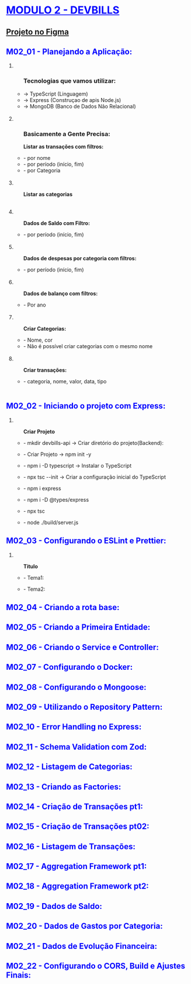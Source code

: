 <h1 style="color:blue;text-decoration:underline">MODULO 2 - DEVBILLS</h1>
<a href="https://www.figma.com/file/46E5rrpXrG8hTlgxpZZ7Kw/DevBills?type=design&node-id=12-4&mode=design"><h2>Projeto no Figma</h2></a>

<h2 style="color:blue">M02_01 - Planejando a Aplicação: </h2>
<ol>

<li><ul><h3>Tecnologias que vamos utilizar:</h3></li>
 <li>-> TypeScript (Linguagem)</li>
 <li>-> Express (Construçao de apis Node.js)</li>
 <li>-> MongoDB (Banco de Dados Não Relacional)</li><br>
 </ul>

<li><ul><h3>Basicamente a Gente Precisa:</h3></li>
 <p><strong>Listar as transações com filtros:</strong></p>
           <li>- por nome</li>
           <li>- por período (início, fim)</li>
           <li>- por Categoria</li><br>
</ul>           

<li><ul><p><strong>Listar as categorias</strong></p><br></ul></li>

<li><ul><p><strong>Dados de Saldo com Filtro:</strong></p></li>
          <li>- por período (início, fim)</li><br>
</ul>
</li>

<li><ul>
<p><strong>Dados de despesas por categoria com filtros:</strong></p>
          <li>- por período (início, fim)</li><br>
</ul>
</li>

<li><ul>
<p><strong>Dados de balanço com filtros:</strong></p>
          <li>- Por ano</li><br>
</ul>
</li>
 
<li><ul>
<p><strong>Criar Categorias:</strong></p>
          <li>- Nome, cor</li>
          <li>- Não é possível criar categorias com o mesmo nome</li><br>
</ul>
</li>

<li><ul>
<p><strong>Criar transações:</strong></p>
          <li>- categoria, nome, valor, data, tipo</li><br>
</ul>
</li>

<!-- <ol>
<li><ul><p><strong>Titulo</strong></p></li>
<li><p>- Tema1:</p></li>
<li><p>- Tema2:</p></li>
</ul>

</ol> -->

</ol>


           

<h2 style="color:blue">M02_02 - Iniciando o projeto com Express:</h2>

<ol>
<li><ul><p><strong>Criar Projeto</strong></p></li>
<li><p>- mkdir devbills-api -> Criar diretório do projeto(Backend):</p></li>
<li><p>- Criar Projeto -> npm init -y</p></li>
<li><p>- npm i -D typescript -> Instalar o TypeScript</p></li>
<li><p>- npx tsc --init -> Criar a configuração inicial do TypeScript</p></li>
<li><p>- npm i express</p></li>
<li><p>- npm i -D @types/express</p></li>
<li><p>- npx tsc</p></li>
<li><p>- node ./build/server.js</p></li>
</ul>

</ol>

<h2 style="color:blue">M02_03 - Configurando o ESLint e Prettier:</h2>

<ol>
<li><ul><p><strong>Titulo</strong></p></li>
<li><p>- Tema1:</p></li>
<li><p>- Tema2:</p></li>
</ul>

</ol>


<h2 style="color:blue">M02_04 - Criando a rota base:</h2>


<h2 style="color:blue">M02_05 - Criando a Primeira Entidade:</h2>


<h2 style="color:blue">M02_06 - Criando o Service e Controller:</h2>


<h2 style="color:blue">M02_07 - Configurando o Docker:</h2>


<h2 style="color:blue">M02_08 - Configurando o Mongoose:</h2>


<h2 style="color:blue">M02_09 - Utilizando o Repository Pattern:</h2>


<h2 style="color:blue">M02_10 - Error Handling no Express:</h2>


<h2 style="color:blue">M02_11 - Schema Validation com Zod:</h2>


<h2 style="color:blue">M02_12 - Listagem de Categorias:</h2>


<h2 style="color:blue">M02_13 - Criando as Factories:</h2>


<h2 style="color:blue">M02_14 - Criação de Transações pt1:</h2>


<h2 style="color:blue">M02_15 - Criação de Transações pt02:</h2>


<h2 style="color:blue">M02_16 - Listagem de Transações:</h2>


<h2 style="color:blue">M02_17 - Aggregation Framework pt1:</h2>


<h2 style="color:blue">M02_18 - Aggregation Framework pt2:</h2>


<h2 style="color:blue">M02_19 - Dados de Saldo:</h2>


<h2 style="color:blue">M02_20 - Dados de Gastos por Categoria:</h2>


<h2 style="color:blue">M02_21 - Dados de Evolução Financeira:</h2>


<h2 style="color:blue">M02_22 - Configurando o CORS, Build e Ajustes Finais:</h2>